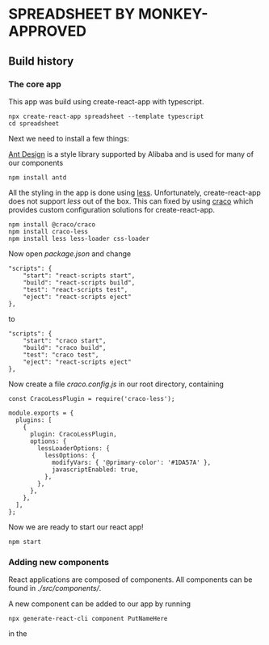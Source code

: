 # SPREADSHEET BY MONKEY-APPROVED

## Build history

### The core app

This app was build using create-react-app with typescript.

```
npx create-react-app spreadsheet --template typescript
cd spreadsheet
```

Next we need to install a few things:

[Ant Design](https://ant.design) is a style library supported by Alibaba and is used for many of our components

```
npm install antd
```

All the styling in the app is done using [less](http://lesscss.org). Unfortunately, create-react-app does not support *less* out of the box. This can fixed by using [craco](https://github.com/gsoft-inc/craco) which provides custom configuration solutions for create-react-app.

```
npm install @craco/craco
npm install craco-less
npm install less less-loader css-loader 
```

Now open *package.json* and change
  
```
"scripts": {
	"start": "react-scripts start",
	"build": "react-scripts build",
	"test": "react-scripts test",
	"eject": "react-scripts eject"
},
```
to
  
```
"scripts": {
	"start": "craco start",
	"build": "craco build",
	"test": "craco test",
	"eject": "react-scripts eject"
},
```

Now create a file *craco.config.js* in our root directory, containing

```
const CracoLessPlugin = require('craco-less');

module.exports = {
  plugins: [
    {
      plugin: CracoLessPlugin,
      options: {
        lessLoaderOptions: {
          lessOptions: {
            modifyVars: { '@primary-color': '#1DA57A' },
            javascriptEnabled: true,
          },
        },
      },
    },
  ],
};
```

Now we are ready to start our react app!

```
npm start
```

### Adding new components

React applications are composed of components. All components can be found in *./src/components/*.

A new component can be added to our app by running

```
npx generate-react-cli component PutNameHere
```
in the 
